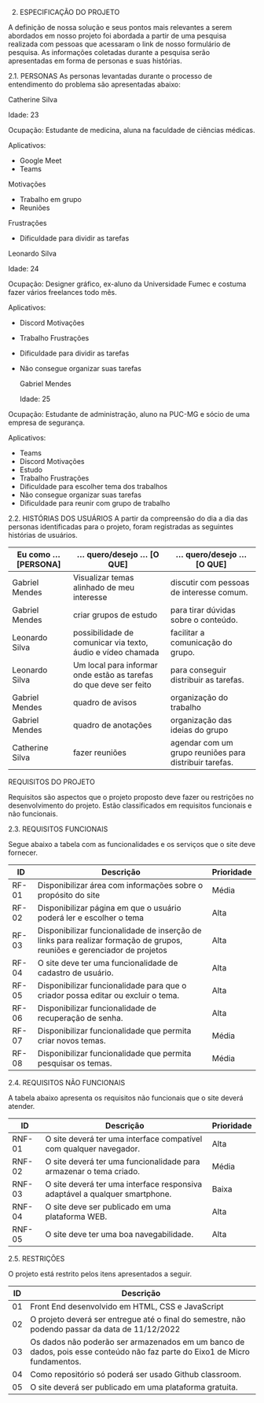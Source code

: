 2.	ESPECIFICAÇÃO DO PROJETO

A definição de nossa solução e seus pontos mais relevantes a serem abordados em nosso projeto foi abordada a partir de uma pesquisa realizada com pessoas que acessaram o link de nosso formulário de pesquisa. As informações coletadas durante a pesquisa serão apresentadas em forma de personas e suas histórias.

2.1.	PERSONAS
As personas levantadas durante o processo de entendimento do problema são apresentadas abaixo:

Catherine Silva

Idade: 23

Ocupação: Estudante de medicina, aluna na faculdade de ciências médicas. 

Aplicativos:
* Google Meet
* Teams
 
Motivações
* Trabalho em grupo
* Reuniões
	
Frustrações
* Dificuldade para dividir as tarefas	 
 
 Leonardo Silva
 
Idade: 24

Ocupação: Designer gráfico, ex-aluno da Universidade Fumec e costuma fazer vários freelances todo mês.  

Aplicativos:
* Discord
Motivações
* Trabalho
Frustrações
* Dificuldade para dividir as tarefas
* Não consegue organizar suas tarefas	

  	Gabriel Mendes
	
	Idade: 25
	
Ocupação: Estudante de administração, aluno na PUC-MG e sócio de uma empresa de segurança.	

Aplicativos:
* Teams
* Discord
Motivações
* Estudo
* Trabalho
Frustrações
* Dificuldade para escolher tema dos trabalhos
* Não consegue organizar suas tarefas
* Dificuldade para reunir com grupo de trabalho	
 
2.2.	HISTÓRIAS DOS USUÁRIOS
A partir da compreensão do dia a dia das personas identificadas para o projeto, foram registradas as seguintes histórias de usuários.

| Eu como …  [PERSONA]  | … quero/desejo …    [O QUE] |  … quero/desejo …    [O QUE] |
| --------------------- | --------------------------- | ---------------------------- |
| Gabriel Mendes | Visualizar temas alinhado de meu interesse  | discutir com pessoas de interesse comum.  |
| Gabriel Mendes | criar grupos de estudo  | para tirar dúvidas sobre o conteúdo.  |
| Leonardo Silva | possibilidade de comunicar via texto, áudio e vídeo chamada  | facilitar a comunicação do grupo.  |
| Leonardo Silva | Um local para informar onde estão as tarefas do que deve ser feito  | para conseguir distribuir as tarefas.  |
| Gabriel Mendes | quadro de avisos  | organização do trabalho  |
| Gabriel Mendes | quadro de anotações  | organização das ideias do grupo  |
| Catherine Silva | fazer reuniões  | agendar com um grupo reuniões para distribuir tarefas.  |

REQUISITOS DO PROJETO

Requisitos são aspectos que o projeto proposto deve fazer ou restrições no desenvolvimento do projeto. Estão classificados em requisitos funcionais e não funcionais.

2.3.	REQUISITOS FUNCIONAIS

Segue abaixo a tabela com as funcionalidades e os serviços que o site deve fornecer.

| ID | Descrição | Prioridade |
| -- | --------- | ---------- | 
| RF-01 | Disponibilizar área com informações sobre o propósito do site	| Média | 
| RF-02 | Disponibilizar página em que o usuário poderá ler e escolher o tema | Alta | 
| RF-03 | Disponibilizar funcionalidade de inserção de links para realizar formação de grupos, reuniões e gerenciador de projetos | Alta | 
| RF-04 | O site deve ter uma funcionalidade de cadastro de usuário. | Alta | 
| RF-05 | Disponibilizar funcionalidade para que o criador possa editar ou excluir o tema. | Alta | 
| RF-06 | Disponibilizar funcionalidade de recuperação de senha. | Alta | 
| RF-07 | Disponibilizar funcionalidade que permita criar novos temas. | Média | 
| RF-08 | Disponibilizar funcionalidade que permita pesquisar os temas. | Média | 

2.4.	REQUISITOS NÃO FUNCIONAIS

A tabela abaixo apresenta os requisitos não funcionais que o site deverá atender.

| ID | Descrição | Prioridade | 
| -- | --------- | ---------- |
| RNF-01 | O site deverá ter uma interface compatível com qualquer navegador. | Alta | 
| RNF-02 | O site deverá ter uma funcionalidade para armazenar o tema criado. | Média | 
| RNF-03 | O site deverá ter uma interface responsiva adaptável a qualquer smartphone. | Baixa | 
| RNF-04 | O site deve ser publicado em uma plataforma WEB. | Alta | 
| RNF-05 | O site deve ter uma boa navegabilidade. | Alta | 

2.5.	RESTRIÇÕES

O projeto está restrito pelos itens apresentados a seguir.

| ID | Descrição | 
| -- | --------- |
| 01 | Front End desenvolvido em HTML, CSS e JavaScript | 
| 02 | O projeto deverá ser entregue até o final do semestre, não podendo passar da data de 11/12/2022 | 
| 03 | Os dados não poderão ser armazenados em um banco de dados, pois esse conteúdo não faz parte do Eixo1 de Micro fundamentos. | 
| 04 | Como repositório só poderá ser usado Github classroom. | 
| 05 | O site deverá ser publicado em uma plataforma gratuita. | 

